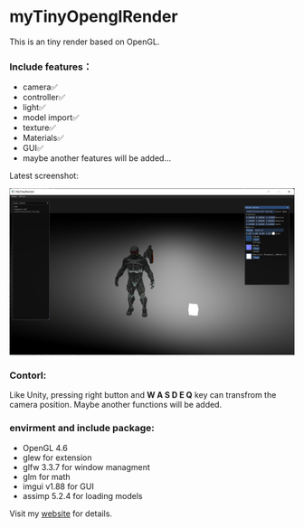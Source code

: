 # myTinyOpenglRender

This is an tiny render based on OpenGL.

### Include features：

- camera:white_check_mark:   
- controller:white_check_mark:   
- light:white_check_mark:   
- model import:white_check_mark:   
- texture:white_check_mark:   
- Materials:white_check_mark:
- GUI:white_check_mark:
- maybe another features will be added…

Latest screenshot:

![image-20220725213258607](README.assets/image-20220725213258607.png)

### Contorl:

Like Unity, pressing right button and **W A S D E Q** key can transfrom the camera position. Maybe another functions will be added.

### envirment and include package:

- OpenGL 4.6
- glew for extension
- glfw 3.3.7 for window managment
- glm for math
- imgui v1.88 for GUI
- assimp 5.2.4 for loading models



Visit my [website](https://www.cnblogs.com/woden3702/category/2188557.html) for details.

